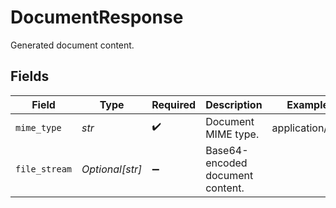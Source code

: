 # DocumentResponse

Generated document content.


## Fields

| Field                            | Type                             | Required                         | Description                      | Example                          |
| -------------------------------- | -------------------------------- | -------------------------------- | -------------------------------- | -------------------------------- |
| `mime_type`                      | *str*                            | :heavy_check_mark:               | Document MIME type.              | application/pdf                  |
| `file_stream`                    | *Optional[str]*                  | :heavy_minus_sign:               | Base64-encoded document content. | <file content in base64 format>  |